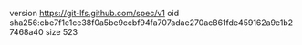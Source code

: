 version https://git-lfs.github.com/spec/v1
oid sha256:cbe7f1e1ce38f0a5be9ccbf94fa707adae270ac861fde459162a9e1b27468a40
size 523
